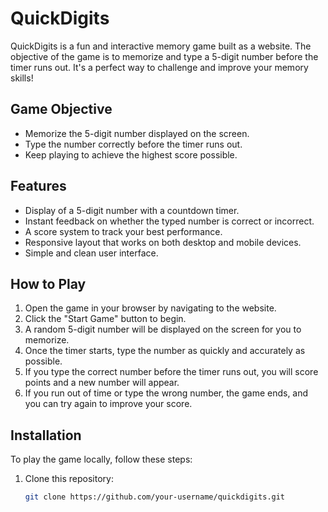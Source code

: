 # QuickDigits

QuickDigits is a fun and interactive memory game built as a website. The objective of the game is to memorize and type a 5-digit number before the timer runs out. It's a perfect way to challenge and improve your memory skills!

## Game Objective

- Memorize the 5-digit number displayed on the screen.
- Type the number correctly before the timer runs out.
- Keep playing to achieve the highest score possible.

## Features

- Display of a 5-digit number with a countdown timer.
- Instant feedback on whether the typed number is correct or incorrect.
- A score system to track your best performance.
- Responsive layout that works on both desktop and mobile devices.
- Simple and clean user interface.

## How to Play

1. Open the game in your browser by navigating to the website.
2. Click the "Start Game" button to begin.
3. A random 5-digit number will be displayed on the screen for you to memorize.
4. Once the timer starts, type the number as quickly and accurately as possible.
5. If you type the correct number before the timer runs out, you will score points and a new number will appear.
6. If you run out of time or type the wrong number, the game ends, and you can try again to improve your score.

## Installation

To play the game locally, follow these steps:

1. Clone this repository:

   ```bash
   git clone https://github.com/your-username/quickdigits.git
